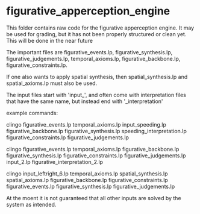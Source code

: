 # figurative_apperception_engine

This folder contains raw code for the figurative apperception engine. It may be used for grading, but it has not been properly structured or clean yet. This will be done in the near future

The important files are figurative_events.lp, figurative_synthesis.lp, figurative_judgements.lp, temporal_axioms.lp, figurative_backbone.lp, figurative_constraints.lp. 

If one also wants to apply spatial synthesis, then spatial_synthesis.lp and spatial_axioms.lp must also be used.

The input files start with 'input_', and often come with interpretation files that have the same name, but instead end with '_interpretation'

example commands:

clingo figurative_events.lp  temporal_axioms.lp input_speeding.lp figurative_backbone.lp figurative_synthesis.lp speeding_interpretation.lp figurative_constraints.lp figurative_judgements.lp 

clingo figurative_events.lp  temporal_axioms.lp  figurative_backbone.lp figurative_synthesis.lp figurative_constraints.lp figurative_judgements.lp input_2.lp figurative_interpretation_2.lp

clingo input_leftright_6.lp temporal_axioms.lp spatial_synthesis.lp spatial_axioms.lp figurative_backbone.lp figurative_constraints.lp figurative_events.lp figurative_synthesis.lp figurative_judgements.lp

At the moent it is not guaranteed that all other inputs are solved by the system as intended.
